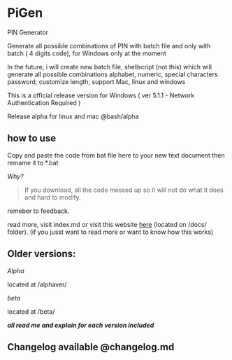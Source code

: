# PiGen

PIN Generator

Generate all possible combinations of PIN with batch file and only with batch ( 4 digits code), for Windows only at the moment

In the future, i will create new batch file, shellscript (not this) which will generate all possible combinations alphabet, numeric, special characters password, customize length, support Mac, linux and windows

This is a official release version for Windows ( ver 5.1.1 - Network Authentication Required )

Release alpha for linux and mac @bash/alpha

## how to use

Copy and paste the code from bat file here to your new text document then remame it to *.bat

_Why?_

> If you download, all the code messed up so it will not do what it does and hard to modify. 

remeber to feedback.

read more, visit index.md or visit this website [here](https://bobdinh139.github.io/PiGen/)  (located on /docs/ folder). (if you jusst want to read more or want to know how this works)

## Older versions:

_Alpha_

located at /alphaver/

_beta_

located at /beta/

**_all read me and explain for each version included_**

## Changelog available @changelog.md
